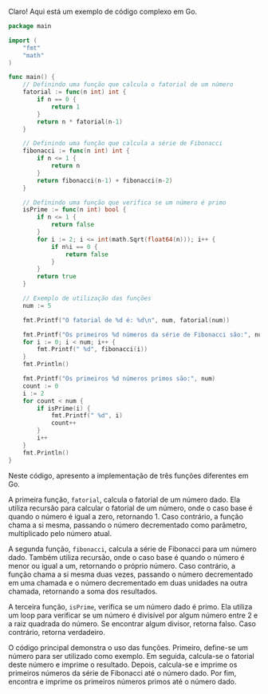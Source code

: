 Claro! Aqui está um exemplo de código complexo em Go.

```go
package main

import (
	"fmt"
	"math"
)

func main() {
	// Definindo uma função que calcula o fatorial de um número
	fatorial := func(n int) int {
		if n == 0 {
			return 1
		}
		return n * fatorial(n-1)
	}

	// Definindo uma função que calcula a série de Fibonacci
	fibonacci := func(n int) int {
		if n <= 1 {
			return n
		}
		return fibonacci(n-1) + fibonacci(n-2)
	}

	// Definindo uma função que verifica se um número é primo
	isPrime := func(n int) bool {
		if n <= 1 {
			return false
		}
		for i := 2; i <= int(math.Sqrt(float64(n))); i++ {
			if n%i == 0 {
				return false
			}
		}
		return true
	}

	// Exemplo de utilização das funções
	num := 5

	fmt.Printf("O fatorial de %d é: %d\n", num, fatorial(num))

	fmt.Printf("Os primeiros %d números da série de Fibonacci são:", num)
	for i := 0; i < num; i++ {
		fmt.Printf(" %d", fibonacci(i))
	}
	fmt.Println()

	fmt.Printf("Os primeiros %d números primos são:", num)
	count := 0
	i := 2
	for count < num {
		if isPrime(i) {
			fmt.Printf(" %d", i)
			count++
		}
		i++
	}
	fmt.Println()
}
```

Neste código, apresento a implementação de três funções diferentes em Go.

A primeira função, `fatorial`, calcula o fatorial de um número dado. Ela utiliza recursão para calcular o fatorial de um número, onde o caso base é quando o número é igual a zero, retornando 1. Caso contrário, a função chama a si mesma, passando o número decrementado como parâmetro, multiplicado pelo número atual.

A segunda função, `fibonacci`, calcula a série de Fibonacci para um número dado. Também utiliza recursão, onde o caso base é quando o número é menor ou igual a um, retornando o próprio número. Caso contrário, a função chama a si mesma duas vezes, passando o número decrementado em uma chamada e o número decrementado em duas unidades na outra chamada, retornando a soma dos resultados.

A terceira função, `isPrime`, verifica se um número dado é primo. Ela utiliza um loop para verificar se um número é divisível por algum número entre 2 e a raiz quadrada do número. Se encontrar algum divisor, retorna falso. Caso contrário, retorna verdadeiro.

O código principal demonstra o uso das funções. Primeiro, define-se um número para ser utilizado como exemplo. Em seguida, calcula-se o fatorial deste número e imprime o resultado. Depois, calcula-se e imprime os primeiros números da série de Fibonacci até o número dado. Por fim, encontra e imprime os primeiros números primos até o número dado.